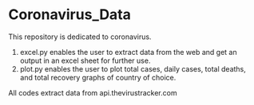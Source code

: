 # Coronavirus_Data

This repository is dedicated to coronavirus.
1. excel.py enables the user to extract data from the web and get an output in an excel sheet for further use.
2. plot.py enables the user to plot total cases, daily cases, total deaths, and total recovery graphs of country of choice. 

All codes extract data from api.thevirustracker.com
